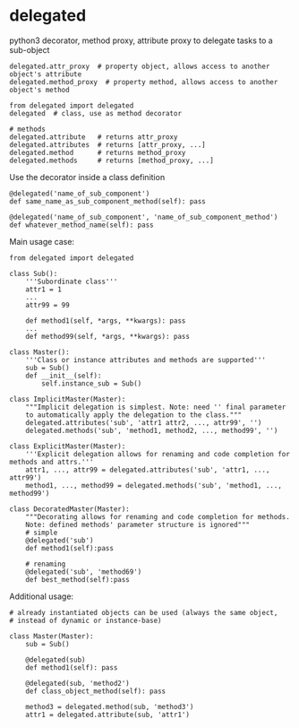 # delegated
python3 decorator, method proxy, attribute proxy to delegate tasks to a sub-object

    delegated.attr_proxy  # property object, allows access to another object's attribute
    delegated.method_proxy  # property method, allows access to another object's method

    from delegated import delegated
    delegated  # class, use as method decorator
    
    # methods
    delegated.attribute   # returns attr_proxy
    delegated.attributes  # returns [attr_proxy, ...]
    delegated.method      # returns method_proxy
    delegated.methods     # returns [method_proxy, ...]


Use the decorator inside a class definition

    @delegated('name_of_sub_component')
    def same_name_as_sub_component_method(self): pass
    
    @delegated('name_of_sub_component', 'name_of_sub_component_method')
    def whatever_method_name(self): pass
    

Main usage case:

    from delegated import delegated
    
    class Sub():
        '''Subordinate class'''
        attr1 = 1    
        ...   
        attr99 = 99
        
        def method1(self, *args, **kwargs): pass
        ...
        def method99(self, *args, **kwargs): pass
    
    class Master():
        '''Class or instance attributes and methods are supported'''
        sub = Sub()
        def __init__(self):
            self.instance_sub = Sub()
    
    class ImplicitMaster(Master):
        """Implicit delegation is simplest. Note: need '' final parameter
        to automatically apply the delegation to the class."""
        delegated.attributes('sub', 'attr1 attr2, ..., attr99', '')
        delegated.methods('sub', 'method1, method2, ..., method99', '')

    class ExplicitMaster(Master):
        '''Explicit delegation allows for renaming and code completion for methods and attrs.'''
        attr1, ..., attr99 = delegated.attributes('sub', 'attr1, ..., attr99')
        method1, ..., method99 = delegated.methods('sub', 'method1, ..., method99')

    class DecoratedMaster(Master):
        """Decorating allows for renaming and code completion for methods.
        Note: defined methods' parameter structure is ignored"""
        # simple
        @delegated('sub')
        def method1(self):pass
        
        # renaming
        @delegated('sub', 'method69')
        def best_method(self):pass


Additional usage:

    # already instantiated objects can be used (always the same object, 
    # instead of dynamic or instance-base)

    class Master(Master):
        sub = Sub()

        @delegated(sub)
        def method1(self): pass
        
        @delegated(sub, 'method2')
        def class_object_method(self): pass

        method3 = delegated.method(sub, 'method3')
        attr1 = delegated.attribute(sub, 'attr1')
